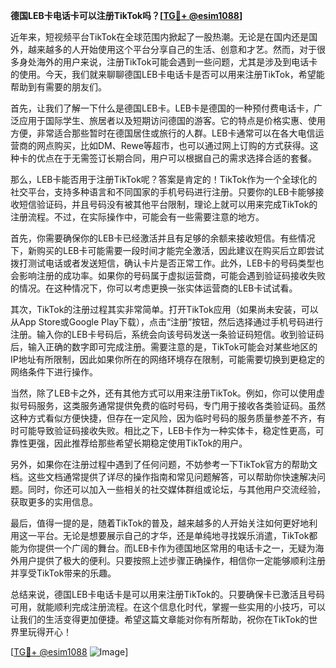 **德国LEB卡电话卡可以注册TikTok吗？[[TG💪+ @esim1088](https://t.me/s/esim1088)]**

近年来，短视频平台TikTok在全球范围内掀起了一股热潮。无论是在国内还是国外，越来越多的人开始使用这个平台分享自己的生活、创意和才艺。然而，对于很多身处海外的用户来说，注册TikTok可能会遇到一些问题，尤其是涉及到电话卡的使用。今天，我们就来聊聊德国LEB卡电话卡是否可以用来注册TikTok，希望能帮助到有需要的朋友们。

首先，让我们了解一下什么是德国LEB卡。LEB卡是德国的一种预付费电话卡，广泛应用于国际学生、旅居者以及短期访问德国的游客。它的特点是价格实惠、使用方便，非常适合那些暂时在德国居住或旅行的人群。LEB卡通常可以在各大电信运营商的网点购买，比如DM、Rewe等超市，也可以通过网上订购的方式获得。这种卡的优点在于无需签订长期合同，用户可以根据自己的需求选择合适的套餐。

那么，LEB卡能否用于注册TikTok呢？答案是肯定的！TikTok作为一个全球化的社交平台，支持多种语言和不同国家的手机号码进行注册。只要你的LEB卡能够接收短信验证码，并且号码没有被其他平台限制，理论上就可以用来完成TikTok的注册流程。不过，在实际操作中，可能会有一些需要注意的地方。

首先，你需要确保你的LEB卡已经激活并且有足够的余额来接收短信。有些情况下，新购买的LEB卡可能需要一段时间才能完全激活，因此建议在购买后立即尝试拨打测试电话或者发送短信，确认卡片是否正常工作。此外，LEB卡的号码类型也会影响注册的成功率。如果你的号码属于虚拟运营商，可能会遇到验证码接收失败的情况。在这种情况下，你可以考虑更换一张实体运营商的LEB卡试试看。

其次，TikTok的注册过程其实非常简单。打开TikTok应用（如果尚未安装，可以从App Store或Google Play下载），点击“注册”按钮，然后选择通过手机号码进行注册。输入你的LEB卡号码后，系统会向该号码发送一条验证码短信。收到验证码后，输入正确的数字即可完成注册。需要注意的是，TikTok可能会对某些地区的IP地址有所限制，因此如果你所在的网络环境存在限制，可能需要切换到更稳定的网络条件下进行操作。

当然，除了LEB卡之外，还有其他方式可以用来注册TikTok。例如，你可以使用虚拟号码服务，这类服务通常提供免费的临时号码，专门用于接收各类验证码。虽然这种方式看似方便快捷，但存在一定风险，因为临时号码的服务质量参差不齐，有时可能导致验证码接收失败。相比之下，LEB卡作为一种实体卡，稳定性更高，可靠性更强，因此推荐给那些希望长期稳定使用TikTok的用户。

另外，如果你在注册过程中遇到了任何问题，不妨参考一下TikTok官方的帮助文档。这些文档通常提供了详尽的操作指南和常见问题解答，可以帮助你快速解决问题。同时，你还可以加入一些相关的社交媒体群组或论坛，与其他用户交流经验，获取更多的实用信息。

最后，值得一提的是，随着TikTok的普及，越来越多的人开始关注如何更好地利用这一平台。无论是想要展示自己的才华，还是单纯地寻找娱乐消遣，TikTok都能为你提供一个广阔的舞台。而LEB卡作为德国地区常用的电话卡之一，无疑为海外用户提供了极大的便利。只要按照上述步骤正确操作，相信你一定能够顺利注册并享受TikTok带来的乐趣。

总结来说，德国LEB卡电话卡是可以用来注册TikTok的。只要确保卡已激活且号码可用，就能顺利完成注册流程。在这个信息化时代，掌握一些实用的小技巧，可以让我们的生活变得更加便捷。希望这篇文章能对你有所帮助，祝你在TikTok的世界里玩得开心！

[[TG💪+ @esim1088](https://t.me/s/esim1088) ![Image](https://i.postimg.cc/4NQfJmqS/Snipaste-2025-05-13-00-14-12.png)]